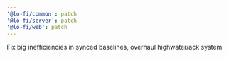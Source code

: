 ```yaml
---
'@lo-fi/common': patch
'@lo-fi/server': patch
'@lo-fi/web': patch
---
```


Fix big inefficiencies in synced baselines, overhaul highwater/ack system
